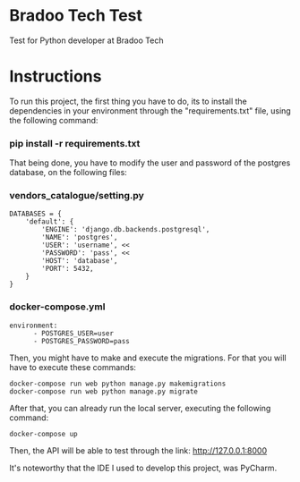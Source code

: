 # Bradoo Tech Test
Test for Python developer at Bradoo Tech

# Instructions

To run this project, the first thing you have to do, its to install the dependencies in your environment through the "requirements.txt" file, using the following command: 

### pip install -r requirements.txt

That being done, you have to modify the user and password of the postgres database, on the following files:

### vendors_catalogue/setting.py

```
DATABASES = {
    'default': {
        'ENGINE': 'django.db.backends.postgresql',
        'NAME': 'postgres',
        'USER': 'username', <<
        'PASSWORD': 'pass', <<
        'HOST': 'database',
        'PORT': 5432,
    }
}
```
### docker-compose.yml

```
environment:
      - POSTGRES_USER=user
      - POSTGRES_PASSWORD=pass
```      

Then, you might have to make and execute the migrations. For that you will have to execute these commands:

```
docker-compose run web python manage.py makemigrations
docker-compose run web python manage.py migrate
```
After that, you can already run the local server, executing the following command:
```
docker-compose up
```
Then, the API will be able to test through the link: http://127.0.0.1:8000

It's noteworthy that the IDE I used to develop this project, was PyCharm.
